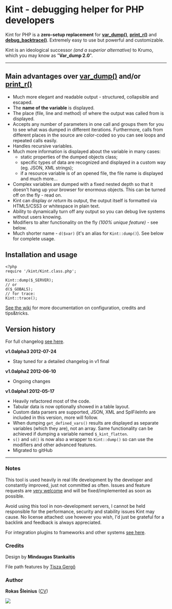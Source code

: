 # Kint - debugging helper for PHP developers

Kint for PHP is a **zero-setup replacement** for **[var_dump()](http://php.net/manual/en/function.var-dump.php)**, **[print_r()](http://php.net/manual/en/function.print-r.php)** and **[debug_backtrace()](http://php.net/manual/en/function.debug-backtrace.php)**. Extremely easy to use but powerful and customizable.

Kint is an ideological successor _(and a superior alternative)_ to Krumo, which you may know as "**Var_dump 2.0**".

----

## Main advantages over [var_dump()](http://php.net/manual/en/function.var-dump.php) and/or [print_r()](http://php.net/manual/en/function.print-r.php)
  * Much more elegant and readable output - structured, collapsible and escaped.
  * The **name of the variable** is displayed.
  * The place (file, line and method) of where the output was called from is displayed.
  * Accepts any number of parameters in one call and groups them for you to see what was dumped in different iterations. Furthermore, calls from different places in the source are color-coded so you can see loops and repeated calls easily.
  * Handles recursive variables.
  * Much more information is displayed about the variable in many cases:
    - static properties of the dumped objects class;
    - specific types of data are recognized and displayed in a custom way (eg. JSON, XML strings);
    - if a resource variable is of an opened file, the file name is displayed and much more...
  * Complex variables are dumped with a fixed nested depth so that it doesn't hang up your browser for enormous objects. This can be turned off on the fly - read on.
  * Kint can display *or return* its output, the output itself is formatted via HTML5/CSS3 or whitespace in plain text.
  * Ability to dynamically turn off any output so you can debug live systems without users knowing.
  * Modifiers to alter functionality on the fly *(100% unique feature)* - see below.
  * Much shorter name - `d($var)` (it's an alias for `Kint::dump()`). See below for complete usage.

## Installation and usage

    <?php
    require '/kint/Kint.class.php';

    Kint::dump($_SERVER);
    // or
    d($_GOBALS);
    // for trace:
    Kint::trace();



[See the wiki](https://github.com/raveren/kint/wiki) for more documentation on configuration, credits and tips&tricks.

## Version history

For full changelog [see here](https://github.com/raveren/kint/wiki/Changelog).

**v1.0alpha3 2012-07-24**
  * Stay tuned for a detailed changelog in v1 final

**v1.0alpha2 2012-06-10**
  * Ongoing changes

**v1.0alpha1 2012-05-17**
  * Heavily refactored most of the code.
  * Tabular data is now optionally showed in a table layout.
  * Custom data parsers are supported, JSON, XML and SplFileInfo are included in this version, more will follow.
  * When dumping `get_defined_vars()` results are displayed as separate variables (which they are), not an array. Same functionality can be achieved if dumping a variable named `$_kint_flatten`.
  * `s()` and `sd()` is now also a wrapper to `Kint::dump()` so can use the modifiers and other advanced features.
  * Migrated to gitHub

***

### Notes

This tool is used heavily in real life development by the developer and constantly improved, just not committed as often. Issues and feature requests are [very welcome](https://github.com/raveren/kint/issues) and will be fixed/implemented as soon as possible.

Avoid using this tool in non-development servers, I cannot be held responsible for the performance, security and stability issues Kint may cause. No license attached: use however you wish, I'd just be grateful for a backlink and feedback is always appreciated.

For integration plugins to frameworks and other systems [see here](https://github.com/raveren/kint/wiki/Kint-used-elsewhere).

### Credits

Design by **Mindaugas Stankaitis**

File path features by <a href="https://github.com/tgr">Tisza Gergő</a>

### Author

**Rokas Šleinius** (<a href="http://careers.stackoverflow.com/rokas-sleinius" title="Rokas Šleinius CV">CV</a>)

![](http://img199.yfrog.com/img199/4323/imageda.png)

